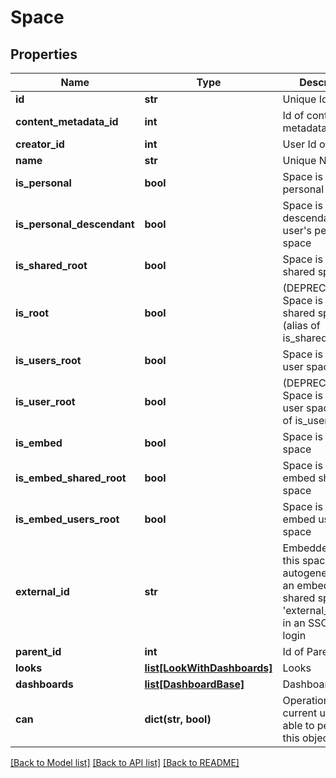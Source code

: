 # Space

## Properties
Name | Type | Description | Notes
------------ | ------------- | ------------- | -------------
**id** | **str** | Unique Id | [optional] 
**content_metadata_id** | **int** | Id of content metadata | [optional] 
**creator_id** | **int** | User Id of Creator | [optional] 
**name** | **str** | Unique Name | [optional] 
**is_personal** | **bool** | Space is a user&#39;s personal space | [optional] 
**is_personal_descendant** | **bool** | Space is descendant of a user&#39;s personal space | [optional] 
**is_shared_root** | **bool** | Space is the root shared space | [optional] 
**is_root** | **bool** | (DEPRECATED) Space is the root shared space (alias of is_shared_root) | [optional] 
**is_users_root** | **bool** | Space is the root user space | [optional] 
**is_user_root** | **bool** | (DEPRECATED) Space is the root user space (alias of is_users_root | [optional] 
**is_embed** | **bool** | Space is an embed space | [optional] 
**is_embed_shared_root** | **bool** | Space is the root embed shared space | [optional] 
**is_embed_users_root** | **bool** | Space is the root embed users space | [optional] 
**external_id** | **str** | Embedder&#39;s Id if this space was autogenerated as an embedding shared space via &#39;external_group_id&#39; in an SSO embed login | [optional] 
**parent_id** | **int** | Id of Parent | 
**looks** | [**list[LookWithDashboards]**](LookWithDashboards.md) | Looks | [optional] 
**dashboards** | [**list[DashboardBase]**](DashboardBase.md) | Dashboards | [optional] 
**can** | **dict(str, bool)** | Operations the current user is able to perform on this object | [optional] 

[[Back to Model list]](../README.md#documentation-for-models) [[Back to API list]](../README.md#documentation-for-api-endpoints) [[Back to README]](../README.md)


